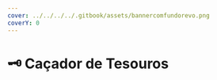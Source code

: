 ```yaml
---
cover: ../../../../.gitbook/assets/bannercomfundorevo.png
coverY: 0
---
```


# 🗝 Caçador de Tesouros

